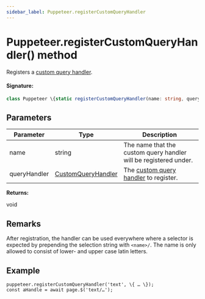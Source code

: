 ```yaml
---
sidebar_label: Puppeteer.registerCustomQueryHandler
---
```


# Puppeteer.registerCustomQueryHandler() method

Registers a [custom query handler](./puppeteer.customqueryhandler.md).

#### Signature:

```typescript
class Puppeteer \{static registerCustomQueryHandler(name: string, queryHandler: CustomQueryHandler): void;\}
```

## Parameters

| Parameter    | Type                                                    | Description                                                                |
| ------------ | ------------------------------------------------------- | -------------------------------------------------------------------------- |
| name         | string                                                  | The name that the custom query handler will be registered under.           |
| queryHandler | [CustomQueryHandler](./puppeteer.customqueryhandler.md) | The [custom query handler](./puppeteer.customqueryhandler.md) to register. |

**Returns:**

void

## Remarks

After registration, the handler can be used everywhere where a selector is expected by prepending the selection string with `<name>/`. The name is only allowed to consist of lower- and upper case latin letters.

## Example

```
puppeteer.registerCustomQueryHandler('text', \{ … \});
const aHandle = await page.$('text/…');
```
